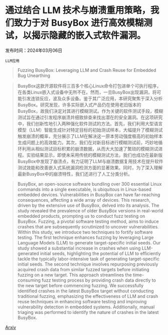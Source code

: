 # 通过结合 LLM 技术与崩溃重用策略，我们致力于对 BusyBox 进行高效模糊测试，以揭示隐藏的嵌入式软件漏洞。

发布时间：2024年03月06日

`LLM应用`

> Fuzzing BusyBox: Leveraging LLM and Crash Reuse for Embedded Bug Unearthing

> BusyBox这款开源软件将三百多个核心Linux命令打包进单个可执行程序，在各类Linux嵌入式设备中无所不在。然而，一旦BusyBox出现漏洞，将可能引发连锁反应，波及众多设备。鉴于其广泛应用，本研究聚焦于深入分析BusyBox。研究发现，许多实际嵌入式产品仍在使用老旧版本的BusyBox，故我们决定对其进行模糊测试。作为关键的软件测试手段，模糊测试旨在通过引发程序崩溃并细致排查来找出潜在的安全漏洞。在这项研究中，我们创新性地引入两种强化软件测试的方法。首先，我们利用大型语言模型（LLM）智能生成针对特定目标的初始测试样本，大幅提升了模糊测试触发崩溃的概率，充分展示了LLM在解决这一原本劳动强度极高的初始样本生成问题上的高效能力。其次，我们在对新目标进行模糊测试前，巧妙地循环利用从相似测试目标积累的崩溃数据，从而大大加速了繁琐的模糊测试进程。实验结果显示，即使未采用传统的模糊测试方法，我们也成功在最新版BusyBox中发现了崩溃点，有力证明了LLM与崩溃数据复用技术在提升软件测试效能和改善嵌入式系统漏洞检测方面的显著效果。同时，为了深入理解最新BusyBox中的崩溃特性，我们还进行了人工分类分析。

> BusyBox, an open-source software bundling over 300 essential Linux commands into a single executable, is ubiquitous in Linux-based embedded devices. Vulnerabilities in BusyBox can have far-reaching consequences, affecting a wide array of devices. This research, driven by the extensive use of BusyBox, delved into its analysis. The study revealed the prevalence of older BusyBox versions in real-world embedded products, prompting us to conduct fuzz testing on BusyBox. Fuzzing, a pivotal software testing method, aims to induce crashes that are subsequently scrutinized to uncover vulnerabilities. Within this study, we introduce two techniques to fortify software testing. The first technique enhances fuzzing by leveraging Large Language Models (LLM) to generate target-specific initial seeds. Our study showed a substantial increase in crashes when using LLM-generated initial seeds, highlighting the potential of LLM to efficiently tackle the typically labor-intensive task of generating target-specific initial seeds. The second technique involves repurposing previously acquired crash data from similar fuzzed targets before initiating fuzzing on a new target. This approach streamlines the time-consuming fuzz testing process by providing crash data directly to the new target before commencing fuzzing. We successfully identified crashes in the latest BusyBox target without conducting traditional fuzzing, emphasizing the effectiveness of LLM and crash reuse techniques in enhancing software testing and improving vulnerability detection in embedded systems. Additionally, manual triaging was performed to identify the nature of crashes in the latest BusyBox.

[Arxiv](https://arxiv.org/abs/2403.03897)